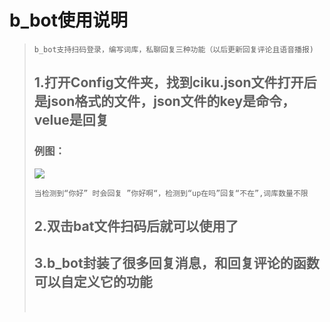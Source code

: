 # b_bot使用说明

>​																								`b_bot支持扫码登录，编写词库，私聊回复三种功能（以后更新回复评论且语音播报)`
>
>## 1.打开Config文件夹，找到ciku.json文件打开后是json格式的文件，json文件的key是命令，velue是回复
>
>### 例图：
>
>![](image\使用截图json.png)
>
>
>
>​																`当检测到“你好” 时会回复 ”你好啊“，检测到“up在吗”回复“不在”,词库数量不限`
>
>## 2.双击bat文件扫码后就可以使用了
>
>## 3.b_bot封装了很多回复消息，和回复评论的函数 可以自定义它的功能
>
>
>
>​																
>
>
>
>
>
>

